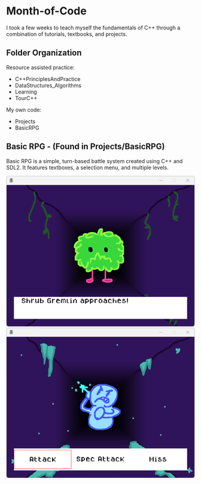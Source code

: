 # Month-of-Code
I took a few weeks to teach myself the fundamentals of C++ through a combination of tutorials, textbooks, and projects.

## Folder Organization
Resource assisted practice:
* C++PrinciplesAndPractice
* DataStructures_Algorithms
* Learning
* TourC++

My own code:
* Projects
* BasicRPG

## Basic RPG - (Found in Projects/BasicRPG)
Basic RPG is a simple, turn-based battle system created using C++ and SDL2. It features textboxes, a selection menu, and multiple levels.

![Screenshot of a Shrub Gremlin blocking your path. He seems hungry.](https://github.com/EraserLark/Month-of-Code/blob/main/Projects/ProjectImages/BasicRPG_1.png)
![Screenshot of a Snow Grump blocking your path. A menu of three actions is open near the bottom, reading "Attack", "Spec Attack", and "Miss".](https://github.com/EraserLark/Month-of-Code/blob/main/Projects/ProjectImages/BasicRPG_2.png)
